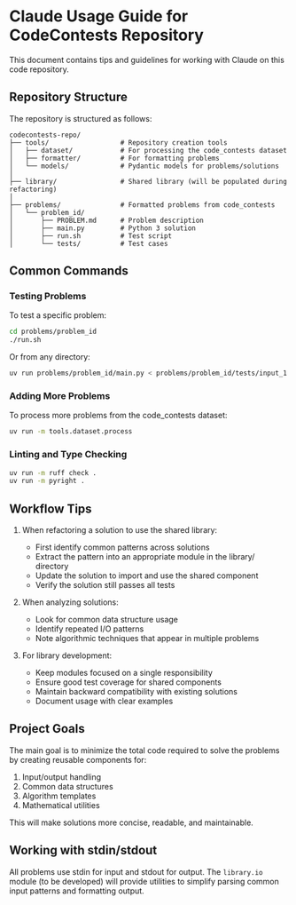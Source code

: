 # Claude Usage Guide for CodeContests Repository

This document contains tips and guidelines for working with Claude on this code repository.

## Repository Structure

The repository is structured as follows:
```
codecontests-repo/
├── tools/                  # Repository creation tools
│   ├── dataset/            # For processing the code_contests dataset
│   ├── formatter/          # For formatting problems
│   └── models/             # Pydantic models for problems/solutions
│
├── library/                # Shared library (will be populated during refactoring)
│
├── problems/               # Formatted problems from code_contests
│   └── problem_id/
│       ├── PROBLEM.md      # Problem description
│       ├── main.py         # Python 3 solution
│       ├── run.sh          # Test script
│       └── tests/          # Test cases
```

## Common Commands

### Testing Problems

To test a specific problem:
```bash
cd problems/problem_id
./run.sh
```

Or from any directory:
```bash
uv run problems/problem_id/main.py < problems/problem_id/tests/input_1.txt
```

### Adding More Problems

To process more problems from the code_contests dataset:
```bash
uv run -m tools.dataset.process
```

### Linting and Type Checking

```bash
uv run -m ruff check .
uv run -m pyright .
```

## Workflow Tips

1. When refactoring a solution to use the shared library:
   - First identify common patterns across solutions
   - Extract the pattern into an appropriate module in the library/ directory
   - Update the solution to import and use the shared component
   - Verify the solution still passes all tests

2. When analyzing solutions:
   - Look for common data structure usage
   - Identify repeated I/O patterns
   - Note algorithmic techniques that appear in multiple problems

3. For library development:
   - Keep modules focused on a single responsibility
   - Ensure good test coverage for shared components
   - Maintain backward compatibility with existing solutions
   - Document usage with clear examples

## Project Goals

The main goal is to minimize the total code required to solve the problems by creating reusable components for:

1. Input/output handling
2. Common data structures
3. Algorithm templates
4. Mathematical utilities

This will make solutions more concise, readable, and maintainable.

## Working with stdin/stdout

All problems use stdin for input and stdout for output. The `library.io` module (to be developed) will provide utilities to simplify parsing common input patterns and formatting output.